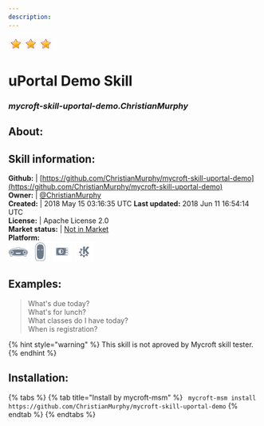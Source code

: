 ```yaml
---    
description:   
---    
```

![](../.gitbook/assets/star.png)![](../.gitbook/assets/star.png)![](../.gitbook/assets/star.png)  
# uPortal Demo Skill  
### _mycroft-skill-uportal-demo.ChristianMurphy_  
## About:  


## Skill information:  
**Github:** | [https://github.com/ChristianMurphy/mycroft-skill-uportal-demo](https://github.com/ChristianMurphy/mycroft-skill-uportal-demo)  
**Owner:** | [@ChristianMurphy](https://github.com/ChristianMurphy)  
**Created:** | 2018 May 15 03:16:35 UTC  **Last updated:** 2018 Jun 11 16:54:14 UTC  
**License:** | Apache License 2.0  
**Market status:** | [Not in Market](https://market.mycroft.ai/skill/)  
**Platform:**  
 ![](../.gitbook/assets/mark-1-icon.png)  ![](../.gitbook/assets/mark-2-icon.png)  ![](../.gitbook/assets/picroft-icon.png)  ![](../.gitbook/assets/kde.png)   
## Examples:  
> What's due today?  
> What's for lunch?  
> What classes do I have today?  
> When is registration?  
  
{% hint style="warning" %}
This skill is not aproved by Mycroft skill tester.
{% endhint %}
    
## Installation:  
{% tabs %}
{% tab title="Install by mycroft-msm" %}
``` mycroft-msm install https://github.com/ChristianMurphy/mycroft-skill-uportal-demo```
{% endtab %}
  {% endtabs %}
  